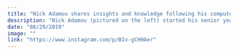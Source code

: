 ```yaml
---
title: "Nick Adamou shares insights and knowledge following his computer science internship"
description: "Nick Adamou (pictured on the left) started his senior year with new insights and knowledge following his computer science internship. He spent his summer as a software engineering intern at IBM under IBM’s Finance and Operations Department in Southbury, Connecticut. Way to go Nick!"
date: "08/29/2019"
image: ""
link: "https://www.instagram.com/p/B1v-gCHHAer"
---
```

